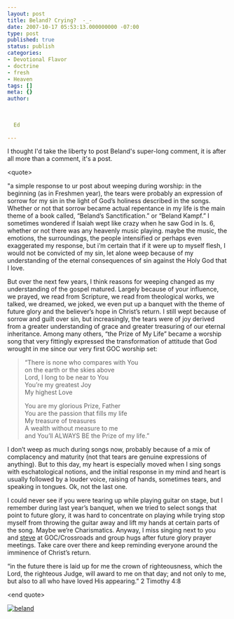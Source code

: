 ```yaml
---
layout: post
title: Beland? Crying?  -_-
date: 2007-10-17 05:53:13.000000000 -07:00
type: post
published: true
status: publish
categories:
- Devotional Flavor
- doctrine
- fresh
- Heaven
tags: []
meta: {}
author:
  
  
  
  Ed
  
---
```

<p>I thought I'd take the liberty to post Beland's super-long comment, it is after all more than a comment, it's a post.</p>
<p>&lt;quote&gt;</p>
<p>"a simple response to ur post about weeping during worship: in the beginning (as in Freshmen year), the tears were probably an expression of sorrow for my sin in the light of God’s holiness described in the songs. Whether or not that sorrow became actual repentance in my life is the main theme of a book called, “Beland’s Sanctification.” or “Beland Kampf.” I sometimes wondered if Isaiah wept like crazy when he saw God in Is. 6, whether or not there was any heavenly music playing. maybe the music, the emotions, the surroundings, the people intensified or perhaps even exaggerated my response, but i’m certain that if it were up to myself flesh, I would not be convicted of my sin, let alone weep because of my understanding of the eternal consequences of sin against the Holy God that I love.</p>
<p>But over the next few years, I think reasons for weeping changed as my understanding of the gospel matured. Largely because of your influence, we prayed, we read from Scripture, we read from theological works, we talked, we dreamed, we joked, we even put up a banquet with the theme of future glory and the believer’s hope in Christ’s return. I still wept because of sorrow and guilt over sin, but increasingly, the tears were of joy derived from a greater understanding of grace and greater treasuring of our eternal inheritance. Among many others, “the Prize of My Life” became a worship song that very fittingly expressed the transformation of attitude that God wrought in me since our very first GOC worship set:</p>
<blockquote><p>“There is none who compares with You<br />
on the earth or the skies above<br />
Lord, I long to be near to You<br />
You’re my greatest Joy<br />
My highest Love</p>
<p>You are my glorious Prize, Father<br />
You are the passion that fills my life<br />
My treasure of treasures<br />
A wealth without measure to me<br />
and You’ll ALWAYS BE the Prize of my life.”</p></blockquote>
<p>I don’t weep as much during songs now, probably because of a mix of complacency and maturity (not that tears are genuine expressions of anything). But to this day, my heart is especially moved when I sing songs with eschatological notions, and the initial response in my mind and heart is usually followed by a louder voice, raising of hands, sometimes tears, and speaking in tongues. Ok, not the last one.</p>
<p>I could never see if you were tearing up while playing guitar on stage, but I remember during last year’s banquet, when we tried to select songs that point to future glory, it was hard to concentrate on playing while trying stop myself from throwing the guitar away and lift my hands at certain parts of the song. Maybe we’re Charismatics. Anyway, I miss singing next to you and <a href="http://www.xanga.com/stevetu21">steve</a> at GOC/Crossroads and group hugs after future glory prayer meetings. Take care over there and keep reminding everyone around the imminence of Christ’s return.</p>
<p>“in the future there is laid up for me the crown of righteousness, which the Lord, the righteous Judge, will award to me on that day; and not only to me, but also to all who have loved His appearing.” 2 Timothy 4:8</p>
<p>&lt;end quote&gt;</p>
<p><a href="http://edchao.files.wordpress.com/2007/10/belandandme.jpg" title="beland"><img src="{{ site.baseurl }}/assets/belandandme.jpg" alt="beland" /></a></p>
